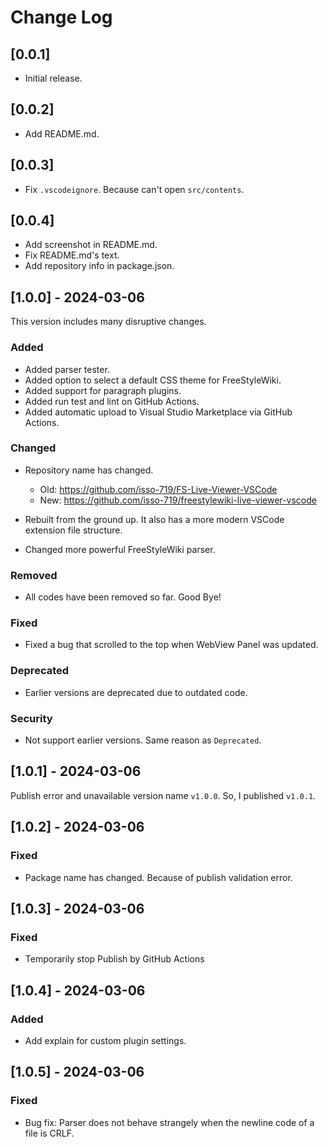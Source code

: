 # Change Log

## [0.0.1]

- Initial release.

## [0.0.2]

- Add README.md.

## [0.0.3]

- Fix `.vscodeignore`. Because can't open `src/contents`.

## [0.0.4]

- Add screenshot in README.md.
- Fix README.md's text.
- Add repository info in package.json.

## [1.0.0] - 2024-03-06

This version includes many disruptive changes.

### Added

- Added parser tester.
- Added option to select a default CSS theme for FreeStyleWiki.
- Added support for paragraph plugins.
- Added run test and lint on GitHub Actions.
- Added automatic upload to Visual Studio Marketplace via GitHub Actions.

### Changed

- Repository name has changed.
  - Old: https://github.com/isso-719/FS-Live-Viewer-VSCode
  - New: https://github.com/isso-719/freestylewiki-live-viewer-vscode

- Rebuilt from the ground up. It also has a more modern VSCode extension file structure.

- Changed more powerful FreeStyleWiki parser.

### Removed

- All codes have been removed so far. Good Bye!

### Fixed

- Fixed a bug that scrolled to the top when WebView Panel was updated.

### Deprecated

- Earlier versions are deprecated due to outdated code.

### Security

- Not support earlier versions. Same reason as `Deprecated`.

## [1.0.1] - 2024-03-06

Publish error and unavailable version name `v1.0.0`. So, I published `v1.0.1`.

## [1.0.2] - 2024-03-06

### Fixed

- Package name has changed. Because of publish validation error.

## [1.0.3] - 2024-03-06

### Fixed

- Temporarily stop Publish by GitHub Actions

## [1.0.4] - 2024-03-06

### Added

- Add explain for custom plugin settings.

## [1.0.5] - 2024-03-06

### Fixed

- Bug fix: Parser does not behave strangely when the newline code of a file is CRLF.
